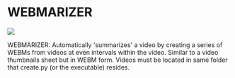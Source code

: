 # WEBMARIZER

![](https://i.imgur.com/cMwvfoG.png)

WEBMARIZER: Automatically 'summarizes' a video by creating a series of WEBMs from videos at even intervals within the video. Similar to a video thumbnails sheet but in WEBM form. Videos must be located in same folder that create.py (or the executable) resides.
